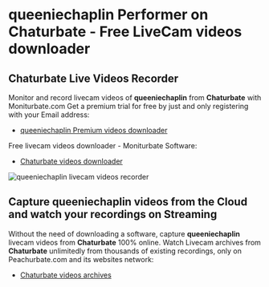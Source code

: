 # queeniechaplin Performer on Chaturbate - Free LiveCam videos downloader

## Chaturbate Live Videos Recorder

Monitor and record livecam videos of **queeniechaplin** from **Chaturbate** with Moniturbate.com
Get a premium trial for free by just and only registering with your Email address:
* [queeniechaplin Premium videos downloader](https://moniturbate.com/request-demo-licence-key.html)

Free livecam videos downloader - Moniturbate Software:
* [Chaturbate videos downloader](https://moniturbate.com/moniturbate-download-software.html)

![queeniechaplin livecam videos recorder](https://peachurnet.com/templates/moniturbate-software.png)


## Capture queeniechaplin videos from the Cloud and watch your recordings on Streaming

Without the need of downloading a software, capture **queeniechaplin** livecam videos from **Chaturbate** 100% online.
Watch Livecam archives from **Chaturbate** unlimitedly from thousands of existing recordings, only on Peachurbate.com and its websites network:
* [Chaturbate videos archives](https://peachurnet.com/)